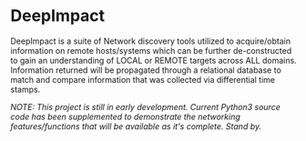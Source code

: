 # DeepImpact
DeepImpact is a suite of Network discovery tools utilized to acquire/obtain information on remote hosts/systems which can be further de-constructed to gain an understanding of LOCAL or REMOTE targets across ALL domains. Information returned will be propagated through a relational database to match and compare information that was collected via differential time stamps.

*NOTE: This project is still in early development. Current Python3 source code has been supplemented to demonstrate the networking features/functions that will be available as it's complete. Stand by.*
